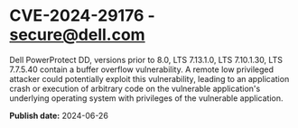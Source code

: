# CVE-2024-29176 - secure@dell.com

Dell PowerProtect DD, versions prior to 8.0, LTS 7.13.1.0, LTS 7.10.1.30, LTS 7.7.5.40 contain a buffer overflow vulnerability. A remote low privileged attacker could potentially exploit this vulnerability, leading to an application crash or execution of arbitrary code on the vulnerable application's underlying operating system with privileges of the vulnerable application.

**Publish date:** 2024-06-26

